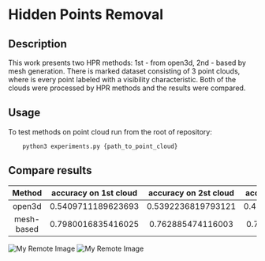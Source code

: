 # Hidden Points Removal #
## Description ##
This work presents two HPR methods: 1st - from open3d, 2nd - based by mesh generation. There is marked dataset 
consisting of 3 point clouds, where is every point labeled with a visibility characteristic. Both of the clouds were
processed by HPR methods and the results were compared. 
## Usage ##
To test methods on point cloud run from the root of repository:
```
    python3 experiments.py {path_to_point_cloud}
```
## Compare results ##
|   Method   | accuracy on 1st cloud  | accuracy on 2st cloud  | accuracy on 3st cloud |
|:----------:|:----------------------:|:----------------------:|:---------------------:|
|   open3d   |   0.5409711189623693   |   0.5392236819793121   |  0.4268948570861496   |
| mesh-based |   0.7980016835416025   |   0.762885474116003    |   0.711016091696132   |
![My Remote Image](https://www.dropbox.com/s/o0vf06vyzqjqyr2/HPR_open3d_before.png?dl=0)
![My Remote Image](https://www.dropbox.com/s/o0vf06vyzqjqyr2/HPR_open3d_after.png?dl=0)